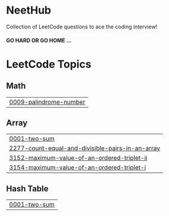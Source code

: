 # NeetHub
Collection of LeetCode questions to ace the coding interview! 

  #### GO HARD OR GO HOME ...

<!---LeetCode Topics Start-->
# LeetCode Topics
## Math
|  |
| ------- |
| [0009-palindrome-number](https://github.com/mohammadasaad1/NeetHub/tree/master/0009-palindrome-number) |
## Array
|  |
| ------- |
| [0001-two-sum](https://github.com/mohammadasaad1/NeetHub/tree/master/0001-two-sum) |
| [2277-count-equal-and-divisible-pairs-in-an-array](https://github.com/mohammadasaad1/NeetHub/tree/master/2277-count-equal-and-divisible-pairs-in-an-array) |
| [3152-maximum-value-of-an-ordered-triplet-ii](https://github.com/mohammadasaad1/NeetHub/tree/master/3152-maximum-value-of-an-ordered-triplet-ii) |
| [3154-maximum-value-of-an-ordered-triplet-i](https://github.com/mohammadasaad1/NeetHub/tree/master/3154-maximum-value-of-an-ordered-triplet-i) |
## Hash Table
|  |
| ------- |
| [0001-two-sum](https://github.com/mohammadasaad1/NeetHub/tree/master/0001-two-sum) |
<!---LeetCode Topics End-->
